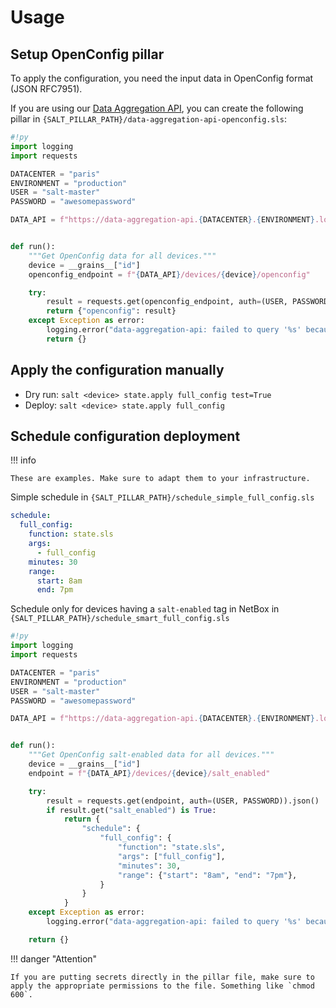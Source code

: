 # Usage

## Setup OpenConfig pillar

To apply the configuration, you need the input data in OpenConfig format (JSON RFC7951).

If you are using our [Data Aggregation API](/Data-Aggregation-API), you can create the following pillar in `{SALT_PILLAR_PATH}/data-aggregation-api-openconfig.sls`:

```py
#!py
import logging
import requests

DATACENTER = "paris"
ENVIRONMENT = "production"
USER = "salt-master"
PASSWORD = "awesomepassword"

DATA_API = f"https://data-aggregation-api.{DATACENTER}.{ENVIRONMENT}.local"


def run():
    """Get OpenConfig data for all devices."""
    device = __grains__["id"]
    openconfig_endpoint = f"{DATA_API}/devices/{device}/openconfig"

    try:
        result = requests.get(openconfig_endpoint, auth=(USER, PASSWORD)).json()
        return {"openconfig": result}
    except Exception as error:
        logging.error("data-aggregation-api: failed to query '%s' because %s", openconfig_endpoint, error)
        return {}
```

## Apply the configuration manually

* Dry run: `salt <device> state.apply full_config test=True`
* Deploy: `salt <device> state.apply full_config`

## Schedule configuration deployment

!!! info

    These are examples. Make sure to adapt them to your infrastructure.

Simple schedule in `{SALT_PILLAR_PATH}/schedule_simple_full_config.sls`

```yaml
schedule:
  full_config:
    function: state.sls
    args:
      - full_config
    minutes: 30
    range:
      start: 8am
      end: 7pm
```

Schedule only for devices having a `salt-enabled` tag in NetBox in `{SALT_PILLAR_PATH}/schedule_smart_full_config.sls`

```py
#!py
import logging
import requests

DATACENTER = "paris"
ENVIRONMENT = "production"
USER = "salt-master"
PASSWORD = "awesomepassword"

DATA_API = f"https://data-aggregation-api.{DATACENTER}.{ENVIRONMENT}.local"


def run():
    """Get OpenConfig salt-enabled data for all devices."""
    device = __grains__["id"]
    endpoint = f"{DATA_API}/devices/{device}/salt_enabled"

    try:
        result = requests.get(endpoint, auth=(USER, PASSWORD)).json()
        if result.get("salt_enabled") is True:
            return {
                "schedule": {
                    "full_config": {
                        "function": "state.sls",
                        "args": ["full_config"],
                        "minutes": 30,
                        "range": {"start": "8am", "end": "7pm"},
                    }
                }
            }
    except Exception as error:
        logging.error("data-aggregation-api: failed to query '%s' because %s", endpoint, error)

    return {}
```

!!! danger "Attention"

    If you are putting secrets directly in the pillar file, make sure to apply the appropriate permissions to the file. Something like `chmod 600`.